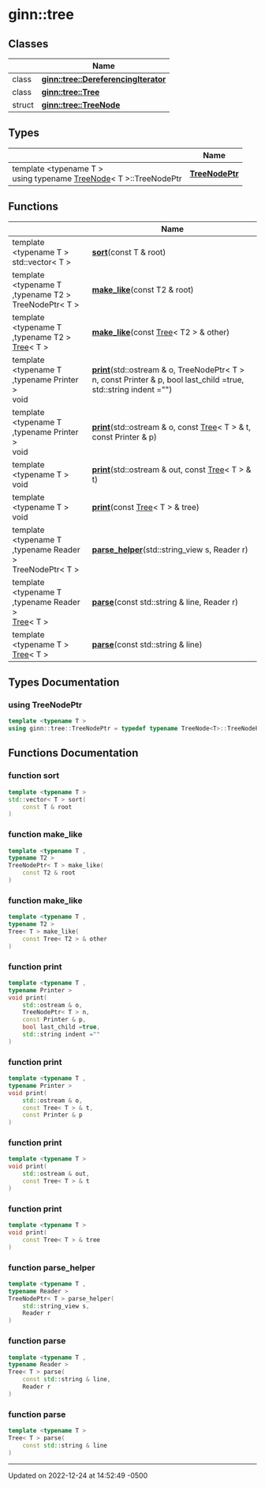 # ginn::tree


## Classes

|                | Name           |
| -------------- | -------------- |
| class | **[ginn::tree::DereferencingIterator](api/Classes/classginn_1_1tree_1_1_dereferencing_iterator.md)**  |
| class | **[ginn::tree::Tree](api/Classes/classginn_1_1tree_1_1_tree.md)**  |
| struct | **[ginn::tree::TreeNode](api/Classes/structginn_1_1tree_1_1_tree_node.md)**  |

## Types

|                | Name           |
| -------------- | -------------- |
| template <typename T \> <br>using typename [TreeNode](api/Classes/structginn_1_1tree_1_1_tree_node.md)< T >::TreeNodePtr | **[TreeNodePtr](api/Namespaces/namespaceginn_1_1tree.md#using-treenodeptr)**  |

## Functions

|                | Name           |
| -------------- | -------------- |
| template <typename T \> <br>std::vector< T > | **[sort](api/Namespaces/namespaceginn_1_1tree.md#function-sort)**(const T & root) |
| template <typename T ,typename T2 \> <br>TreeNodePtr< T > | **[make_like](api/Namespaces/namespaceginn_1_1tree.md#function-make_like)**(const T2 & root) |
| template <typename T ,typename T2 \> <br>[Tree](api/Classes/classginn_1_1tree_1_1_tree.md)< T > | **[make_like](api/Namespaces/namespaceginn_1_1tree.md#function-make_like)**(const [Tree](api/Classes/classginn_1_1tree_1_1_tree.md)< T2 > & other) |
| template <typename T ,typename Printer \> <br>void | **[print](api/Namespaces/namespaceginn_1_1tree.md#function-print)**(std::ostream & o, TreeNodePtr< T > n, const Printer & p, bool last_child =true, std::string indent ="") |
| template <typename T ,typename Printer \> <br>void | **[print](api/Namespaces/namespaceginn_1_1tree.md#function-print)**(std::ostream & o, const [Tree](api/Classes/classginn_1_1tree_1_1_tree.md)< T > & t, const Printer & p) |
| template <typename T \> <br>void | **[print](api/Namespaces/namespaceginn_1_1tree.md#function-print)**(std::ostream & out, const [Tree](api/Classes/classginn_1_1tree_1_1_tree.md)< T > & t) |
| template <typename T \> <br>void | **[print](api/Namespaces/namespaceginn_1_1tree.md#function-print)**(const [Tree](api/Classes/classginn_1_1tree_1_1_tree.md)< T > & tree) |
| template <typename T ,typename Reader \> <br>TreeNodePtr< T > | **[parse_helper](api/Namespaces/namespaceginn_1_1tree.md#function-parse_helper)**(std::string_view s, Reader r) |
| template <typename T ,typename Reader \> <br>[Tree](api/Classes/classginn_1_1tree_1_1_tree.md)< T > | **[parse](api/Namespaces/namespaceginn_1_1tree.md#function-parse)**(const std::string & line, Reader r) |
| template <typename T \> <br>[Tree](api/Classes/classginn_1_1tree_1_1_tree.md)< T > | **[parse](api/Namespaces/namespaceginn_1_1tree.md#function-parse)**(const std::string & line) |

## Types Documentation

### using TreeNodePtr

```cpp
template <typename T >
using ginn::tree::TreeNodePtr = typedef typename TreeNode<T>::TreeNodePtr;
```



## Functions Documentation

### function sort

```cpp
template <typename T >
std::vector< T > sort(
    const T & root
)
```


### function make_like

```cpp
template <typename T ,
typename T2 >
TreeNodePtr< T > make_like(
    const T2 & root
)
```


### function make_like

```cpp
template <typename T ,
typename T2 >
Tree< T > make_like(
    const Tree< T2 > & other
)
```


### function print

```cpp
template <typename T ,
typename Printer >
void print(
    std::ostream & o,
    TreeNodePtr< T > n,
    const Printer & p,
    bool last_child =true,
    std::string indent =""
)
```


### function print

```cpp
template <typename T ,
typename Printer >
void print(
    std::ostream & o,
    const Tree< T > & t,
    const Printer & p
)
```


### function print

```cpp
template <typename T >
void print(
    std::ostream & out,
    const Tree< T > & t
)
```


### function print

```cpp
template <typename T >
void print(
    const Tree< T > & tree
)
```


### function parse_helper

```cpp
template <typename T ,
typename Reader >
TreeNodePtr< T > parse_helper(
    std::string_view s,
    Reader r
)
```


### function parse

```cpp
template <typename T ,
typename Reader >
Tree< T > parse(
    const std::string & line,
    Reader r
)
```


### function parse

```cpp
template <typename T >
Tree< T > parse(
    const std::string & line
)
```






-------------------------------

Updated on 2022-12-24 at 14:52:49 -0500